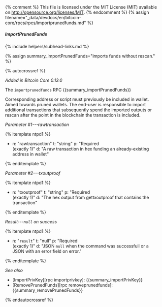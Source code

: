 {% comment %}
This file is licensed under the MIT License (MIT) available on
http://opensource.org/licenses/MIT.
{% endcomment %}
{% assign filename="_data/devdocs/en/bitcoin-core/rpcs/rpcs/importprunedfunds.md" %}

##### ImportPrunedFunds
{% include helpers/subhead-links.md %}

{% assign summary_importPrunedFunds="imports funds without rescan." %}

{% autocrossref %}

*Added in Bitcoin Core 0.13.0*

The `importprunedfunds` RPC {{summary_importPrunedFunds}}

Corresponding address or script must previously be included in wallet. Aimed towards pruned wallets. The end-user is responsible to import additional transactions that subsequently spend the imported outputs or rescan after the point in the blockchain the transaction is included.

*Parameter #1---rawtransaction*

{% itemplate ntpd1 %}
- n: "rawtransaction"
  t: "string"
  p: "Required<br>(exactly 1)"
  d: "A raw transaction in hex funding an already-existing address in wallet"

{% enditemplate %}

*Parameter #2---txoutproof*

{% itemplate ntpd1 %}
- n: "txoutproof"
  t: "string"
  p: "Required<br>(exactly 1)"
  d: "The hex output from gettxoutproof that contains the transaction"

{% enditemplate %}

*Result---`null` on success*

{% itemplate ntpd1 %}
- n: "`result`"
  t: "null"
  p: "Required<br>(exactly 1)"
  d: "JSON `null` when the command was successfull or a JSON with an error field on error."

{% enditemplate %}

*See also*

* [ImportPrivKey][rpc importprivkey]: {{summary_importPrivKey}}
* [RemovePrunedFunds][rpc removeprunedfunds]: {{summary_removePrunedFunds}}

{% endautocrossref %}
